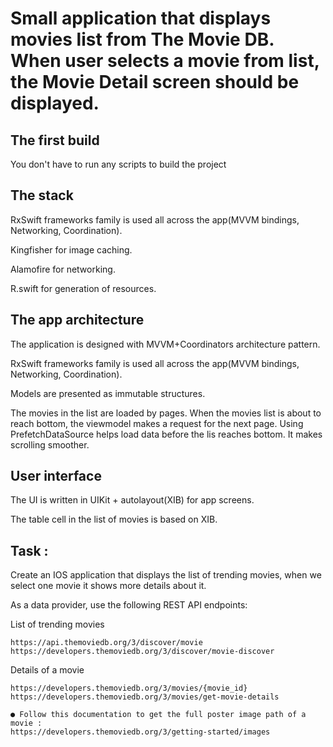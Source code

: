 
# Small application that displays movies list from The Movie DB. When user selects a movie from list, the Movie Detail screen should be displayed.

## The first build

You don't have to run any scripts to build the project

## The stack

RxSwift frameworks family is used all across the app(MVVM bindings, Networking, Coordination).

Kingfisher for image caching.

Alamofire for networking.

R.swift for generation of resources.

## The app architecture

The application is designed with MVVM+Coordinators architecture pattern.

RxSwift frameworks family is used all across the app(MVVM bindings, Networking, Coordination).

Models are presented as immutable structures.

The movies in the list are loaded by pages. When the movies list is about to reach bottom, the viewmodel makes a request for the next page. Using PrefetchDataSource helps load data before the lis reaches bottom. It makes scrolling smoother.

## User interface

The UI is written in UIKit + autolayout(XIB) for app screens.

The table cell in the list of movies is based on XIB.

## Task :

Create an IOS application that displays the list of trending movies, when we select one movie it shows more details about it.

As a data provider, use the following REST API endpoints:

List of trending movies
```
https://api.themoviedb.org/3/discover/movie https://developers.themoviedb.org/3/discover/movie-discover
```
Details of a movie
```
https://developers.themoviedb.org/3/movies/{movie_id} https://developers.themoviedb.org/3/movies/get-movie-details
```


```
● Follow this documentation to get the full poster image path of a movie :
https://developers.themoviedb.org/3/getting-started/images
```
